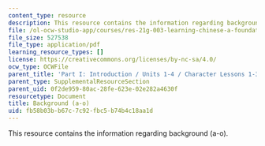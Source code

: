 ```yaml
---
content_type: resource
description: This resource contains the information regarding background (a-o).
file: /ol-ocw-studio-app/courses/res-21g-003-learning-chinese-a-foundation-course-in-mandarin-spring-2011/fb58b03bb67c7c92fbc5b74b4c18aa1d_MITRES_21G_003S11_bgd.pdf
file_size: 527538
file_type: application/pdf
learning_resource_types: []
license: https://creativecommons.org/licenses/by-nc-sa/4.0/
ocw_type: OCWFile
parent_title: 'Part I: Introduction / Units 1-4 / Character Lessons 1-3'
parent_type: SupplementalResourceSection
parent_uid: 0f2de959-80ac-28fe-623e-02e282a4630f
resourcetype: Document
title: Background (a-o)
uid: fb58b03b-b67c-7c92-fbc5-b74b4c18aa1d
---
```

This resource contains the information regarding background (a-o).